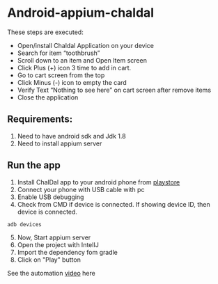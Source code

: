 # Android-appium-chaldal
These steps are executed:

- Open/install Chaldal Application on your device
- Search for item “toothbrush”
- Scroll down to an item and Open Item screen
- Click Plus (+) icon 3 time to add in cart.
- Go to cart screen from the top
- Click Minus (-) icon to empty the card
- Verify Text “Nothing to see here” on cart screen after remove items
- Close the application

## Requirements:
1. Need to have android sdk and Jdk 1.8
2. Need to install appium server

## Run the app
1. Install ChalDal app to your android phone from <a href="https://play.google.com/store/apps/details?id=com.chaldal.poached" target="_blank">playstore</a> 
2. Connect your phone with USB cable with pc
3. Enable USB debugging
4. Check from CMD if device is connected. If showing device ID, then device is connected.
```sh
adb devices
```
5. Now, Start appium server
6. Open the project with IntelIJ
7. Import the dependency fom gradle
8. Click on "Play" button

See the automation <a href="https://www.youtube.com/watch?v=DLfScKAlm2A" target="_blank">video</a> here
